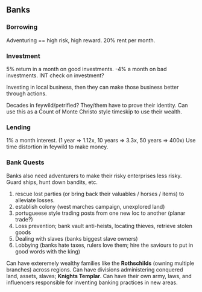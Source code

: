 ## Banks

### Borrowing
Adventuring == high risk, high reward.
20% rent per month.

### Investment
5% return in a month on good investments.
-4% a month on bad investments.
INT check on investment?

Investing in local business, then they can make those business better through actions.

Decades in feywild/petrified? They/them have to prove their identity.
Can use this as a Count of Monte Christo style timeskip to use their wealth.

### Lending
1% a month interest. (1 year => 1.12x, 10 years => 3.3x, 50 years => 400x)
Use time distortion in feywild to make money.

### Bank Quests
Banks also need adventurers to make their risky enterprises less risky. Guard ships, hunt down bandits, etc.
1. rescue lost parties (or bring back their valuables / horses / items) to alleviate losses.
2. establish colony (west marches campaign, unexplored land)
3. portugueese style trading posts from one new loc to another (planar trade?)
4. Loss prevention; bank vault anti-heists, locating thieves, retrieve stolen goods
5. Dealing with slaves (banks biggest slave owners)
6. Lobbying (banks hate taxes, rulers love them; hire the saviours to put in good words with the king)

Can have exteremely wealthy families like the **Rothschilds** (owning multiple branches) across regions.
Can have divisions administering conquered land, assets, slaves; **Knights Templar**. Can have their own army, laws, and influencers responsible for inventing banking practices in new areas.
